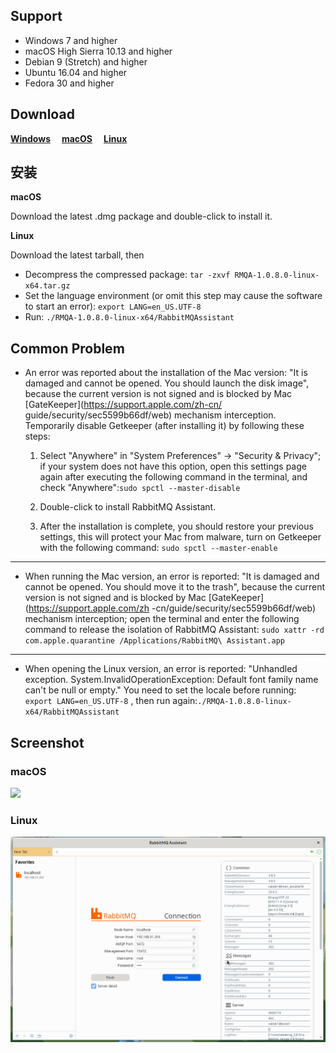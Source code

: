 ## Support

- Windows 7 and higher
- macOS High Sierra 10.13 and higher
- Debian 9 (Stretch) and higher
- Ubuntu 16.04 and higher
- Fedora 30 and higher

## Download
[**Windows**](https://github.com/chenjing1294/rabbitmq-assistant-release)
&emsp;[**macOS**](https://github.com/chenjing1294/rabbitmq-assistant-release)
&emsp;[**Linux**](https://github.com/chenjing1294/rabbitmq-assistant-release)



## 安装

**macOS**

Download the latest .dmg package and double-click to install it.


**Linux**

Download the latest tarball, then

- Decompress the compressed package: `tar -zxvf RMQA-1.0.8.0-linux-x64.tar.gz`
- Set the language environment (or omit this step may cause the software to start an error): `export LANG=en_US.UTF-8`
- Run: `./RMQA-1.0.8.0-linux-x64/RabbitMQAssistant`

## Common Problem

- An error was reported about the installation of the Mac version: "It is damaged and cannot be opened. You should launch the disk image", because the current version is not signed and is blocked by Mac [GateKeeper](https://support.apple.com/zh-cn/ guide/security/sec5599b66df/web) mechanism interception. Temporarily disable Getkeeper (after installing it) by following these steps:

    1. Select "Anywhere" in "System Preferences" -> "Security & Privacy"; if your system does not have this option, open this settings page again after executing the following command in the terminal, and check "Anywhere":`sudo spctl --master-disable`
    1. Double-click to install RabbitMQ Assistant.

    1. After the installation is complete, you should restore your previous settings, this will protect your Mac from malware, turn on Getkeeper with the following command: `sudo spctl --master-enable`

---

- When running the Mac version, an error is reported: "It is damaged and cannot be opened. You should move it to the trash", because the current version is not signed and is blocked by Mac [GateKeeper](https://support.apple.com/zh -cn/guide/security/sec5599b66df/web) mechanism interception; open the terminal and enter the following command to release the isolation of RabbitMQ Assistant: `sudo xattr -rd com.apple.quarantine /Applications/RabbitMQ\ Assistant.app`

---

- When opening the Linux version, an error is reported: "Unhandled exception. System.InvalidOperationException: Default font family name can't be null or empty." You need to set the locale before running: `export LANG=en_US.UTF-8`
, then run again:`./RMQA-1.0.8.0-linux-x64/RabbitMQAssistant`

## Screenshot

### macOS

![](./screenshot/rabbitmq_macOS.gif)

### Linux

![](./screenshot/rabbitmq_linux.gif)
